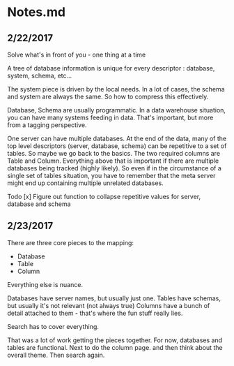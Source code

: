 # Notes.md

## 2/22/2017

Solve what's in front of you - one thing at a time

A tree of database information is unique for every descriptor : database, system, schema, etc...

The system piece is driven by the local needs.  In a lot of cases, the schema and system are always the same.  So how to compress this effectively.

Database, Schema are usually programmatic.  In a data warehouse situation, you can have many systems feeding in data.  That's important, but more from a tagging perspective.  

One server can have multiple databases.  At the end of the data, many of the top level descriptors (server, database, schema) can be repetitive to a set of tables.  So maybe we go back to the basics.  The two required columns are Table and Column.  Everything above that is important if there are multiple databases being tracked (highly likely).  So even if in the circumstance of a single set of tables situation, you have to remember that the meta server might end up containing multiple unrelated databases.

Todo
[x] Figure out function to collapse repetitive values for server, database and schema

## 2/23/2017

There are three core pieces to the mapping:

* Database
* Table
* Column

Everything else is nuance.

Databases have server names, but usually just one.
Tables have schemas, but usually it's not relevant (not always true)
Columns have a bunch of detail attached to them - that's where the fun stuff really lies.

Search has to cover everything.

That was a lot of work getting the pieces together.  For now, databases and tables are functional.  Next to do the column page. and then think about the overall theme.  Then search again.
